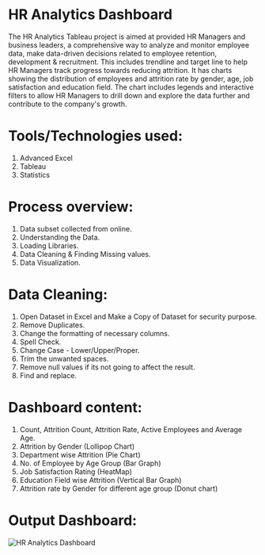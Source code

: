 # HR Analytics Dashboard
  The HR Analytics Tableau project is aimed at provided HR Managers and business leaders, a comprehensive way to analyze and monitor employee data, make data-driven decisions related to employee retention, development & recruitment.
  This includes trendline and target line to help HR Managers track progress towards reducing attrition.  It has charts showing the distribution of employees and attrition rate by gender, age, job satisfaction and education field.  The chart includes legends and interactive filters to allow HR Managers to drill down and explore the data further and contribute to the company's growth.

# Tools/Technologies used:
  1) Advanced Excel
  2) Tableau
  3) Statistics

# Process overview:
  1) Data subset collected from online.
  2) Understanding the Data.
  3) Loading Libraries.
  4) Data Cleaning & Finding Missing values.
  5) Data Visualization.

# Data Cleaning:
  1) Open Dataset in Excel and Make a Copy of Dataset for security purpose.
  2) Remove Duplicates.
  3) Change the formatting of necessary columns.
  4) Spell Check.
  5) Change Case - Lower/Upper/Proper.
  6) Trim the unwanted spaces.
  7) Remove null values if its not going to affect the result.
  8) Find and replace.

# Dashboard content:
  1) Count, Attrition Count, Attrition Rate, Active Employees and Average Age.
  2) Attrition by Gender (Lollipop Chart)
  3) Department wise Attrition (Pie Chart)
  4) No. of Employee by Age Group (Bar Graph)
  5) Job Satisfaction Rating (HeatMap)
  6) Education Field wise Attrition (Vertical Bar Graph)
  7) Attrition rate by Gender for different age group (Donut chart)

# Output Dashboard:
![HR Analytics Dashboard](https://github.com/Navina-Murugadas/HR_Analytics_Dashboard/assets/72821323/31685d7b-93af-4cad-a4c0-38a5b4fe2fa0)
